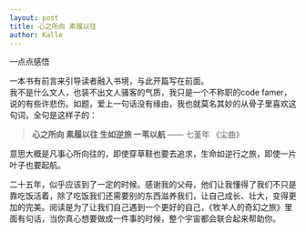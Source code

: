 ```yaml
---
layout: post
title: 心之所向 素履以往
author: Kalle
---
```


一点点感悟

一本书有前言来引导读者融入书境，与此开篇写在前面。  
我不是什么文人，也装不出文人骚客的气质，我只是一个不称职的code famer，说的有些许悲伤。如题，爱上一句话没有缘由，我也就莫名其妙的从骨子里喜欢这句词，全句是这样子的：  

> **心之所向 素履以往 生如逆旅 一苇以航**  —— 七堇年 《尘曲》

意思大概是凡事心所向往的，即使穿草鞋也要去追求，生命如逆行之旅，即使一片叶子也要起航。

二十五年，似乎应该到了一定的时候。感谢我的父母，他们让我懂得了我们不只是靠吃饭活着，除了吃饭我们还需要别的东西滋养我们，让自己成长、壮大，变得更加的完美。阅读是为了让我们自己遇到一个更好的自己，《牧羊人的奇幻之旅》里面有句话，当你真心想要做成一件事的时候，整个宇宙都会联合起来帮助你。

